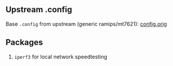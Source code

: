 ## Upstream .config

Base `.config` from upstream (generic ramips/mt7621): [config.orig](https://downloads.openwrt.org/releases/22.03.2/targets/ramips/mt7621/config.buildinfo)

## Packages

1. `iperf3` for local network speedtesting

